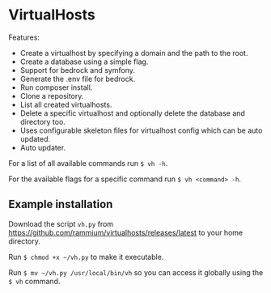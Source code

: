 # VirtualHosts

Features:
- Create a virtualhost by specifying a domain and the path to the root.
- Create a database using a simple flag.
- Support for bedrock and symfony.
- Generate the .env file for bedrock.
- Run composer install.
- Clone a repository.
- List all created virtualhosts.
- Delete a specific virtualhost and optionally delete the database and directory too.
- Uses configurable skeleton files for virtualhost config which can be auto updated.
- Auto updater.

For a list of all available commands run `$ vh -h`.

For the available flags for a specific command run `$ vh <command> -h`.

## Example installation
Download the script `vh.py` from https://github.com/rammium/virtualhosts/releases/latest to your home directory.

Run `$ chmod +x ~/vh.py` to make it executable.

Run `$ mv ~/vh.py /usr/local/bin/vh` so you can access it globally using the `$ vh` command.
